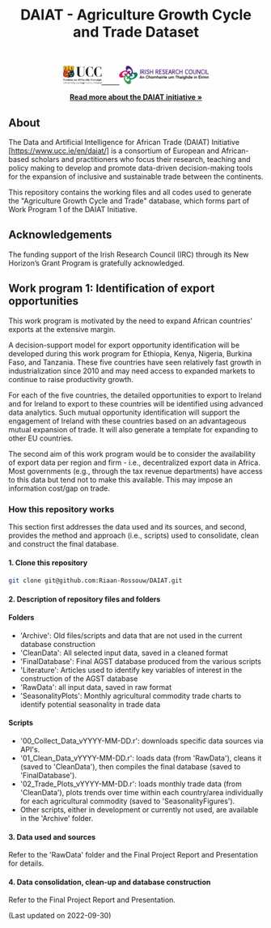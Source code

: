 
<h1 align="center">DAIAT - Agriculture Growth Cycle and Trade Dataset</h1>

<!-- HEADER -->

<br />
<p align="center">
  <a href="#">
    <img alt="Light" src="/Documents/ucc_logo_irish.svg" width="15%">
&nbsp; &nbsp; &nbsp; &nbsp;
  <img alt="Dark" src="/Documents/IRC LOGO_RGB.jpg" width="35%">
  </a>
  <br />
 <p align="center">
    <a href="https://www.ucc.ie/en/daiat/"><strong>Read more about the DAIAT initiative »</strong></a>
    <br />
  </p>
</p>

<!-- CONTENT -->

## About
The Data and Artificial Intelligence for African Trade (DAIAT) Initiative [https://www.ucc.ie/en/daiat/] is a consortium of European and African-based scholars and practitioners who focus their research, teaching and policy making to develop and promote data-driven decision-making tools for the expansion of inclusive and sustainable trade between the continents.

This repository contains the working files and all codes used to generate the "Agriculture Growth Cycle and Trade" database, which forms part of Work Program 1 of the DAIAT Initiative.

## Acknowledgements
The funding support of the Irish Research Council (IRC) through its New Horizon’s Grant Program is gratefully acknowledged.

## Work program 1: Identification of export opportunities
This work program is motivated by the need to expand African countries' exports at the extensive margin.

A decision-support model for export opportunity identification will be developed during this work program for Ethiopia, Kenya, Nigeria, Burkina Faso,  and Tanzania. These five countries have seen relatively fast growth in industrialization since 2010 and may need access to expanded markets to continue to raise productivity growth. 

For each of the five countries, the detailed opportunities to export to Ireland and for Ireland to export to these countries will be identified using advanced data analytics. Such mutual opportunity identification will support the engagement of Ireland with these countries based on an advantageous mutual expansion of trade. It will also generate a template for expanding to other EU countries.

The second aim of this work program would be to consider the availability of export data per region and firm - i.e., decentralized export data in Africa. Most governments (e.g., through the tax revenue departments) have access to this data but tend not to make this available. This may impose an information cost/gap on trade.

### How this repository works
This section first addresses the data used and its sources, and second, provides the method and approach (i.e., scripts) used to consolidate, clean and construct the final database.

#### 1. Clone this repository

```bash
git clone git@github.com:Riaan-Rossouw/DAIAT.git
```

#### 2. Description of repository files and folders

#### Folders
* 'Archive': Old files/scripts and data that are not used in the current database construction
* 'CleanData': All selected input data, saved in a cleaned format
* 'FinalDatabase': Final AGST database produced from the various scripts
* 'Literature': Articles used to identify key variables of interest in the construction of the AGST database
* 'RawData': all input data, saved in raw format
* 'SeasonalityPlots': Monthly agricultural commodity trade charts to identify potential seasonality in trade data

#### Scripts
* '00_Collect_Data_vYYYY-MM-DD.r': downloads specific data sources via API's.
* '01_Clean_Data_vYYYY-MM-DD.r': loads data (from 'RawData'), cleans it (saved to 'CleanData'), then compiles the final database (saved to 'FinalDatabase').
* '02_Trade_Plots_vYYYY-MM-DD.r': loads monthly trade data (from 'CleanData'), plots trends over time within each country/area individually for each agricultural commodity (saved to 'SeasonalityFigures').
* Other scripts, either in development or currently not used, are available in the 'Archive' folder.

#### 3. Data used and sources
Refer to the 'RawData' folder and the Final Project Report and Presentation for details.

#### 4. Data consolidation, clean-up and database construction 
Refer to the Final Project Report and Presentation.

(Last updated on 2022-09-30)
